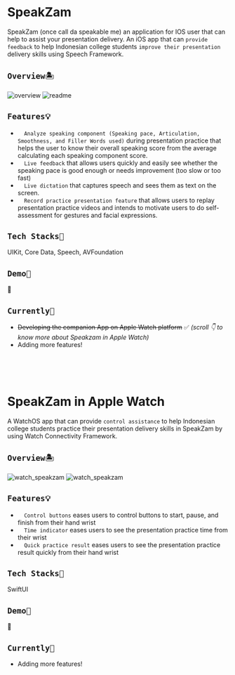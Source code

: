 # SpeakZam
SpeakZam (once call da speakable me) an application for IOS user that can help to assist your presentation delivery. 
An iOS app that can `provide feedback` to help Indonesian college students `improve their presentation` delivery skills using Speech Framework.

## `Overview🏝` 
![overview](https://user-images.githubusercontent.com/70984049/178671409-52d832ba-7f3e-4f1f-a545-08ba486477da.png)
![readme](https://user-images.githubusercontent.com/70984049/180418686-671e206c-efdb-4459-accf-cc1c0c2d349d.png)

## `Features💡`
* `  Analyze speaking component (Speaking pace, Articulation, Smoothness, and Filler Words used)` during presentation practice that helps the user to know their overall speaking score from the average calculating each speaking component score. 
* `  Live feedback` that allows users quickly and easily see whether the speaking pace is good enough or needs improvement (too slow or too fast)
* `  Live dictation` that captures speech and sees them as text on the screen.
* `  Record practice presentation feature` that allows users to replay presentation practice videos and intends to motivate users to do self-assessment for gestures and facial expressions. 

## `Tech Stacks🔧`
UIKit, Core Data, Speech, AVFoundation

## `Demo📱`
🚧

## `Currently🎯`
- ~~Developing the companion App on Apple Watch platform~~ ✅  *(scroll 👇 to know more about Speakzam in Apple Watch)*
- Adding more features!

</br>
</br>
</br>

# SpeakZam in Apple Watch
A WatchOS app that can provide `control assistance` to help Indonesian college students practice their presentation delivery skills in SpeakZam by using Watch Connectivity Framework.

## `Overview🏝` 
![watch_speakzam](https://user-images.githubusercontent.com/70984049/180408644-4fad056d-f09a-49ee-96c5-ec360db002c2.png)
![watch_speakzam](https://user-images.githubusercontent.com/70984049/180415073-01f05968-a7fb-487b-b905-b459bbdd0b44.png)


## `Features💡`
* `  Control buttons` eases users to control buttons to start, pause, and finish from their hand wrist
* `  Time indicator` eases users to see the presentation practice time from their wrist
* `  Quick practice result` eases users to see the presentation practice result quickly from their hand wrist 

## `Tech Stacks🔧`
SwiftUI

## `Demo📱`
🚧

## `Currently🎯`
- Adding more features!

